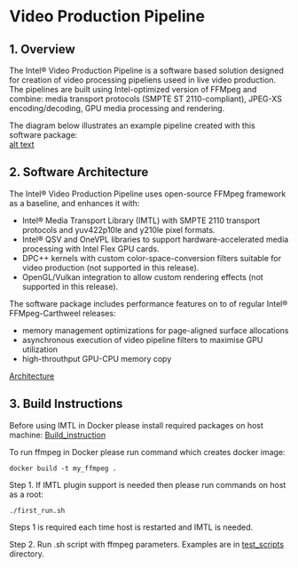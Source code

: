 # Video Production Pipeline

## 1. Overview

The Intel® Video Production Pipeline is a software based solution designed for creation of video processing pipeliens useed in live video production. 
The pipelines are built using Intel-optimized version of FFMpeg and combine: media transport protocols (SMPTE ST 2110-compliant), JPEG-XS encoding/decoding, GPU media processing and rendering. 

The diagram below illustrates an example pipeline created with this software package:  
[alt text](https://github.com/intel-innersource/applications.services.cloud.visualcloud.vcdp.video-production-pipeline/blob/main/doc/png/multiviewer.png)

## 2. Software Architecture 

The Intel® Video Production Pipeline uses open-source FFMpeg framework as a baseline, and enhances it with: 
- Intel® Media Transport Library (IMTL) with SMPTE 2110 transport protocols and yuv422p10le and y210le pixel formats. 
- Intel® QSV and OneVPL libraries to support hardware-accelerated media processing with Intel Flex GPU cards. 
- DPC++ kernels with custom color-space-conversion filters suitable for video production (not supported in this release).
- OpenGL/Vulkan integration to allow custom rendering effects (not supported in this release).

The software package includes performance features on to of regular Intel® FFMpeg-Carthweel releases:
- memory management optimizations for page-aligned surface allocations
- asynchronous execution of video pipeline filters to maximise GPU utilization
- high-throuthput GPU-CPU memory copy 

[Architecture](https://github.com/intel-innersource/applications.services.cloud.visualcloud.vcdp.video-production-pipeline/blob/main/doc/png/architecture.png)

## 3. Build Instructions 

Before using IMTL in Docker please install required packages on host machine:
[Build_instruction](https://github.com/OpenVisualCloud/Media-Transport-Library/blob/main/doc/build.md)

To run ffmpeg in Docker please run command which creates docker image:

```
docker build -t my_ffmpeg .
```

Step 1. If IMTL plugin support is needed then please run commands on host as a root:

```
./first_run.sh
```

Steps 1 is required each time host is restarted and IMTL is needed.

Step 2. Run .sh script with ffmpeg parameters. Examples are in [test_scripts](./test_scripts) directory.


